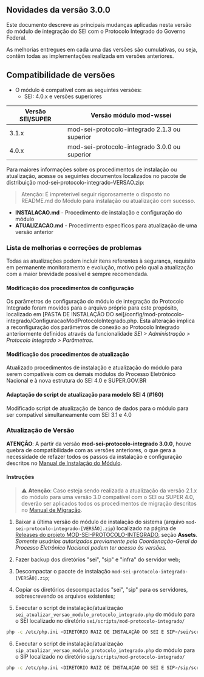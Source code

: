 ## Novidades da versão 3.0.0

Este documento descreve as principais mudanças aplicadas nesta versão do módulo de integração do SEI com o Protocolo Integrado do Governo Federal.

As melhorias entregues em cada uma das versões são cumulativas, ou seja, contêm todas as implementações realizada em versões anteriores.


## Compatibilidade de versões
* O módulo é compatível com as seguintes versões:
    * SEI: 4.0.x e versões superiores
    
| Versão SEI/SUPER | Versão módulo mod-wssei                       |
| ---              | ---                                           |
| 3.1.x            | mod-sei-protocolo-integrado 2.1.3 ou superior |
| 4.0.x            | mod-sei-protocolo-integrado 3.0.0 ou superior |

Para maiores informações sobre os procedimentos de instalação ou atualização, acesse os seguintes documentos localizados no pacote de distribuição mod-sei-protocolo-integrado-VERSAO.zip:
> Atenção: É impreterível seguir rigorosamente o disposto no README.md do Módulo para instalação ou atualização com sucesso.

* **INSTALACAO.md** - Procedimento de instalação e configuração do módulo
* **ATUALIZACAO.md** - Procedimento específicos para atualização de uma versão anterior

### Lista de melhorias e correções de problemas

Todas as atualizações podem incluir itens referentes à segurança, requisito em permanente monitoramento e evolução, motivo pelo qual a atualização com a maior brevidade possível é sempre recomendada.


#### Modificação dos procedimentos de configuração

Os parâmetros de configuração do módulo de integração do Protocolo Integrado foram movidos para o arquivo próprio para este propósito, localizado em [PASTA DE INSTALAÇÃO DO sei]/config/mod-protocolo-integrado/ConfiguracaoModProtocoloIntegrado.php. Esta alteração implica a reconfiguração dos parâmetros de conexão ao Protocolo Integrado anteriormente definidos através da funcionalidade *SEI > Administração > Protocolo Integrado > Parâmetros*. 


#### Modificação dos procedimentos de atualização

Atualizado procedimentos de instalação e atualização do módulo para serem compatíveis com os demais módulos do Processo Eletrônico Nacional e à nova estrutura do SEI 4.0 e SUPER.GOV.BR

#### Adaptação do script de atualização para modelo SEI 4 (#160)

Modificado script de atualização de banco de dados para o módulo para ser compatível simultaneamente com SEI 3.1 e 4.0


### Atualização de Versão

**ATENÇÂO**: A partir da versão **mod-sei-protocolo-integrado 3.0.0**, houve quebra de compatibilidade com as versões anteriores, o que gera a necessidade de refazer todos os passos da instalação e configuração descritos no [Manual de Instalação do Módulo](../INSTALACAO.md).   

#### Instruções

> :warning: **Atenção**: Caso esteja sendo realizada a atualização da versão 2.1.x do módulo para uma versão 3.0 compatível com o SEI ou SUPER 4.0, deverão ser aplicados todos os procedimentos de migração descritos no [Manual de Migração](https://github.com/spbgovbr/mod-sei-protocolo-integrado/blob/atualizacao_pi/docs/MIGRACAO.md). 

 

1. Baixar a última versão do módulo de instalação do sistema (arquivo `mod-sei-protocolo-integrado-[VERSÃO].zip`) localizado na página de [Releases do projeto MOD-SEI-PROTOCOLO-INTEGRADO](https://github.com/spbgovbr/mod-sei-protocolo-integrado/releases), seção **Assets**. _Somente usuários autorizados previamente pela Coordenação-Geral do Processo Eletrônico Nacional podem ter acesso às versões._

2. Fazer backup dos diretórios "sei", "sip" e "infra" do servidor web;

3. Descompactar o pacote de instalação `mod-sei-protocolo-integrado-[VERSÃO].zip`;

4. Copiar os diretórios descompactados "sei", "sip" para os servidores, sobrescrevendo os arquivos existentes;

5. Executar o script de instalação/atualização `sei_atualizar_versao_modulo_protocolo_integrado.php` do módulo para o SEI localizado no diretório `sei/scripts/mod-protocolo-integrado/`

```bash
php -c /etc/php.ini <DIRETÓRIO RAIZ DE INSTALAÇÃO DO SEI E SIP>/sei/scripts/mod-protocolo-integrado/sei_atualizar_versao_modulo_protocolo_integrado.php
```

6. Executar o script de instalação/atualização `sip_atualizar_versao_modulo_protocolo_integrado.php` do módulo para o SIP localizado no diretório `sip/scripts/mod-protocolo-integrado/`

```bash
php -c /etc/php.ini <DIRETÓRIO RAIZ DE INSTALAÇÃO DO SEI E SIP>/sip/scripts/mod-protocolo_integrado/sip_atualizar_versao_modulo_protocolo_integrado.php
```

